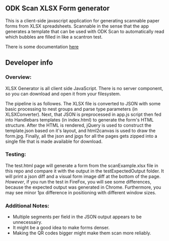 ODK Scan XLSX Form generator
--------------------------------------------------------------------------------

This is a client-side javascript application for generating scannable paper forms
from XLSX spreadsheets. Scannable in the sense that the app generates a template
that can be used with ODK Scan to automatically read which bubbles are filled in
like a scantron test.

There is some documentation [here](http://uw-ictd.github.io/XLSXGenerator/documentation.html)

Developer info
--------------------------------------------------------------------------------

### Overview:

XLSX Generator is all client side JavaScript. There is no server component,
so you can download and open it from your filesystem.

The pipeline is as followes.
The XLSX file is converted to JSON with some basic processing to nest
groups and parse type parameters (in XLSXConverter).
Next, that JSON is preprocessed in app.js script then
fed into Handlebars templates (in index.html) to generate the form's HTML structure.
After the HTML is rendered,
jQuery is used to construct the template.json based on it's layout,
and html2canvas is used to draw the form.jpg.
Finally, all the json and jpgs for all the pages
gets zipped into a single file that is made available for download.

### Testing:

The test.html page will generate a form from the scanExample.xlsx file in this
repo and compare it with the output in the testExpectedOutput folder.
It will print a json diff and a visual form image diff at the bottom of the page.
*However*, if you run the test in FireFox, you will see some differences,
because the expected output was generated in Chrome. Furthermore, you may see minor
1px difference in positioning with different window sizes.

### Additional Notes:

* Multiple segments per field in the JSON output appears to be unnecessairy.
* It might be a good idea to make forms denser.
* Making the QR codes bigger might make them scan more reliably.